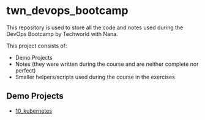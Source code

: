 # twn_devops_bootcamp

This repository is used to store all the code and notes used during the DevOps Bootcamp by Techworld with Nana.

This project consists of:
- Demo Projects
- Notes (they were written during the course and are neither complete nor perfect)
- Smaller helpers/scripts used during the course in the exercises

## Demo Projects
- [10_kubernetes](https://github.com/kvn-31/twn_devops-bootcamp/tree/main/demo_projects/10_kubernets/demo_project)
